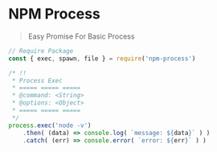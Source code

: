 # NPM Process
> Easy Promise For Basic Process

``` javascript
// Require Package
const { exec, spawn, file } = require('npm-process')
```

``` javascript
/* !!
 * Process Exec
 * ===== ===== =====
 * @command: <String>
 * @options: <Object>
 * ===== ===== =====
 */
process.exec('node -v')
	.then( (data) => console.log( `message: ${data}` ) )
	.catch( (err) => console.error( `error: ${err}` ) )
```
